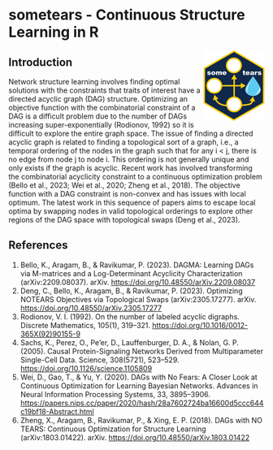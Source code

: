 # sometears - Continuous Structure Learning in R

<img src="man/figures/logo.png" align="right" height="139" alt="" />

## Introduction

Network structure learning involves finding optimal solutions with the constraints that traits of interest have a directed acyclic graph (DAG) structure. Optimizing an objective function with the combinatorial constraint of a DAG is a difficult problem due to the number of DAGs increasing super-exponentially (Rodionov, 1992) so it is difficult to explore the entire graph space. The issue of finding a directed acyclic graph is related to finding a topological sort of a graph, i.e., a temporal ordering of the nodes in the graph such that for any i < j, there is no edge from node j to node i. This ordering is not generally unique and only exists if the graph is acyclic. Recent work has involved transforming the combinatorial acyclicity constraint to a continuous optimization problem (Bello et al., 2023; Wei et al., 2020; Zheng et al., 2018). The objective function with a DAG constraint is non-convex and has issues with local optimum. The latest work in this sequence of papers aims to escape local optima by swapping nodes in valid topological orderings to explore other regions of the DAG space with topological swaps (Deng et al., 2023).

## References

1. Bello, K., Aragam, B., & Ravikumar, P. (2023). DAGMA: Learning DAGs via M-matrices and a Log-Determinant Acyclicity Characterization (arXiv:2209.08037). arXiv. https://doi.org/10.48550/arXiv.2209.08037
2. Deng, C., Bello, K., Aragam, B., & Ravikumar, P. (2023). Optimizing NOTEARS Objectives via Topological Swaps (arXiv:2305.17277). arXiv. https://doi.org/10.48550/arXiv.2305.17277
3. Rodionov, V. I. (1992). On the number of labeled acyclic digraphs. Discrete Mathematics, 105(1), 319–321. https://doi.org/10.1016/0012-365X(92)90155-9
4. Sachs, K., Perez, O., Pe’er, D., Lauffenburger, D. A., & Nolan, G. P. (2005). Causal Protein-Signaling Networks Derived from Multiparameter Single-Cell Data. Science, 308(5721), 523–529. https://doi.org/10.1126/science.1105809
5. Wei, D., Gao, T., & Yu, Y. (2020). DAGs with No Fears: A Closer Look at Continuous Optimization for Learning Bayesian Networks. Advances in Neural Information Processing Systems, 33, 3895–3906. https://papers.nips.cc/paper/2020/hash/28a7602724ba16600d5ccc644c19bf18-Abstract.html
6. Zheng, X., Aragam, B., Ravikumar, P., & Xing, E. P. (2018). DAGs with NO TEARS: Continuous Optimization for Structure Learning (arXiv:1803.01422). arXiv. https://doi.org/10.48550/arXiv.1803.01422

